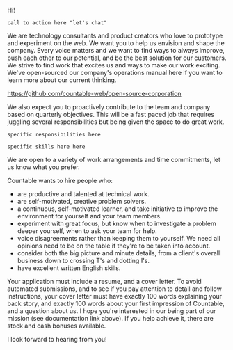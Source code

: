 Hi!

`call to action here "let's chat"`

We are technology consultants and product creators who love to prototype and experiment on the web. We want you to help us envision and shape the company. Every voice matters and we want to find ways to always improve, push each other to our potential, and be the best solution for our customers. We strive to find work that excites us and ways to make our work exciting. We've open-sourced our company's operations manual here if you want to learn more about our current thinking.

https://github.com/countable-web/open-source-corporation

We also expect you to proactively contribute to the team and company based on quarterly objectives. This will be a fast paced job that requires juggling several responsibilities but being given the space to do great work.

`specific responsibilities here`
  
`specific skills here here`

We are open to a variety of work arrangements and time commitments, let us know what you prefer.

Countable wants to hire people who:
  * are productive and talented at technical work.
  * are self-motivated, creative problem solvers.
  * a continuous, self-motivated learner, and take initiative to improve the environment for yourself and your team members.
  * experiment with great focus, but know when to investigate a problem deeper yourself, when to ask your team for help.
  * voice disagreements rather than keeping them to yourself. We need all opinions need to be on the table if they're to be taken into account.
  * consider both the big picture and minute details, from a client's overall business down to crossing T's and dotting I's.
  * have excellent written English skills.

Your application must include a resume, and a cover letter. To avoid automated submissions, and to see if you pay attention to detail and follow instructions, your cover letter must have exactly 100 words explaining your back story, and exactly 100 words about your first impression of Countable, and a question about us. I hope you're interested in our being part of our mission (see documentation link above). If you help achieve it, there are stock and cash bonuses available.

I look forward to hearing from you!

